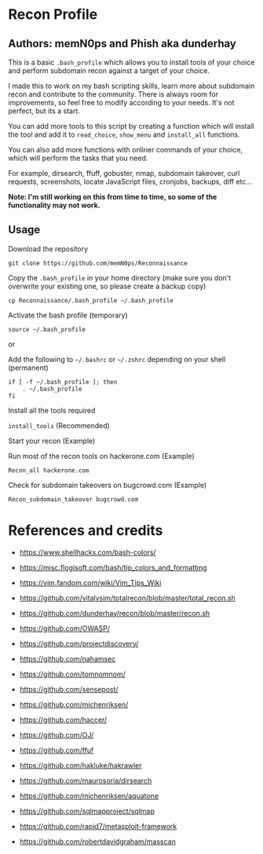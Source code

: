 # Recon Profile

## Authors: memN0ps and Phish aka dunderhay

This is a basic `.bash_profile` which allows you to install tools of your choice and perform subdomain recon against a target of your choice.

I made this to work on my bash scripting skills, learn more about subdomain recon and contribute to the community. There is always room for improvements, so feel free to modify according to your needs. It's not perfect, but its a start.

You can add more tools to this script by creating a function which will install the tool and add it to `read_choice`, `show_menu` and `install_all` functions.

You can also add more functions with onliner commands of your choice, which will perform the tasks that you need.

For example, dirsearch, ffuff, gobuster, nmap, subdomain takeover, curl requests, screenshots, locate JavaScript files, cronjobs, backups, diff etc...

**Note: I'm still working on this from time to time, so some of the functionality may not work.**

## Usage

Download the repository 

`git clone https://github.com/memN0ps/Reconnaissance`

Copy the `.bash_profile` in your home directory (make sure you don't overwrite your existing one, so please create a backup copy)

`cp Reconnaissance/.bash_profile ~/.bash_profile`

Activate the bash profile (temporary)

`source ~/.bash_profile`

or 

Add the following to `~/.bashrc` or `~/.zshrc` depending on your shell (permanent)

```shell
if [ -f ~/.bash_profile ]; then
    . ~/.bash_profile
fi
```

Install all the tools required

`install_tools` (Recommended)

Start your recon (Example)

Run most of the recon tools on hackerone.com (Example)

`Recon_all hackerone.com`

Check for subdomain takeovers on bugcrowd.com (Example)

`Recon_subdomain_takeover bugcrowd.com`



# References and credits

* https://www.shellhacks.com/bash-colors/
* https://misc.flogisoft.com/bash/tip_colors_and_formatting
* https://vim.fandom.com/wiki/Vim_Tips_Wiki 
* https://github.com/vitalysim/totalrecon/blob/master/total_recon.sh
* https://github.com/dunderhay/recon/blob/master/recon.sh

* https://github.com/OWASP/
* https://github.com/projectdiscovery/
* https://github.com/nahamsec
* https://github.com/tomnomnom/
* https://github.com/sensepost/
* https://github.com/michenriksen/
* https://github.com/haccer/
* https://github.com/OJ/
* https://github.com/ffuf
* https://github.com/hakluke/hakrawler
* https://github.com/maurosoria/dirsearch
* https://github.com/michenriksen/aquatone
* https://github.com/sqlmapproject/sqlmap
* https://github.com/rapid7/metasploit-framework
* https://github.com/robertdavidgraham/masscan
